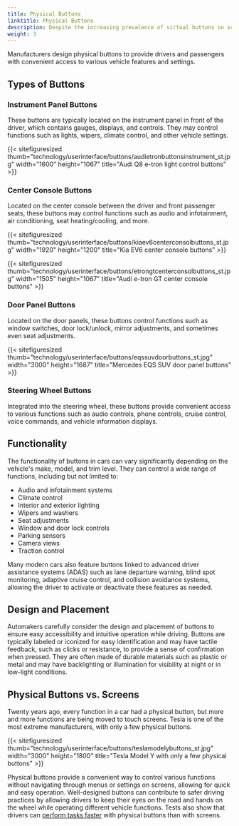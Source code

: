```yaml
---
title: Physical Buttons
linktitle: Physical Buttons
description: Despite the increasing prevalence of virtual buttons on screens, most EVs still feature physical buttons for essential functions.
weight: 3
---
```

<!-- markdownlint-disable MD033 -->

Manufacturers design physical buttons to provide drivers and passengers with convenient access to various vehicle features and settings.

## Types of Buttons

### Instrument Panel Buttons

These buttons are typically located on the instrument panel in front of the driver, which contains gauges, displays, and controls. They may control functions such as lights, wipers, climate control, and other vehicle settings.

{{< sitefiguresized thumb="technology/userinterface/buttons/audietronbuttonsinstrument_st.jpg" width="1600" height="1067" title="Audi Q8 e-tron light control buttons" >}}

### Center Console Buttons

Located on the center console between the driver and front passenger seats, these buttons may control functions such as audio and infotainment, air conditioning, seat heating/cooling, and more.

{{< sitefiguresized thumb="technology/userinterface/buttons/kiaev6centerconsolbuttons_st.jpg" width="1920" height="1200" title="Kia EV6 center console buttons" >}}

{{< sitefiguresized thumb="technology/userinterface/buttons/etrongtcenterconsolbuttons_st.jpg" width="1505" height="1067" title="Audi e-tron GT center console buttons" >}}

### Door Panel Buttons

Located on the door panels, these buttons control functions such as window switches, door lock/unlock, mirror adjustments, and sometimes even seat adjustments.

{{< sitefiguresized thumb="technology/userinterface/buttons/eqssuvdoorbuttons_st.jpg" width="3000" height="1687" title="Mercedes EQS SUV door panel buttons" >}}

### Steering Wheel Buttons

Integrated into the steering wheel, these buttons provide convenient access to various functions such as audio controls, phone controls, cruise control, voice commands, and vehicle information displays.

## Functionality

The functionality of buttons in cars can vary significantly depending on the vehicle's make, model, and trim level. They can control a wide range of functions, including but not limited to:

- Audio and infotainment systems
- Climate control
- Interior and exterior lighting
- Wipers and washers
- Seat adjustments
- Window and door lock controls
- Parking sensors
- Camera views
- Traction control

Many modern cars also feature buttons linked to advanced driver assistance systems (ADAS) such as lane departure warning, blind spot monitoring, adaptive cruise control, and collision avoidance systems, allowing the driver to activate or deactivate these features as needed.

## Design and Placement

Automakers carefully consider the design and placement of buttons to ensure easy accessibility and intuitive operation while driving. Buttons are typically labeled or iconized for easy identification and may have tactile feedback, such as clicks or resistance, to provide a sense of confirmation when pressed. They are often made of durable materials such as plastic or metal and may have backlighting or illumination for visibility at night or in low-light conditions.

## Physical Buttons vs. Screens

Twenty years ago, every function in a car had a physical button, but more and more functions are being moved to touch screens. Tesla is one of the most extreme manufacturers, with only a few physical buttons.

{{< sitefiguresized thumb="technology/userinterface/buttons/teslamodelybuttons_st.jpg" width="3000" height="1800" title="Tesla Model Y with only a few physical buttons" >}}

Physical buttons provide a convenient way to control various functions without navigating through menus or settings on screens, allowing for quick and easy operation. Well-designed buttons can contribute to safer driving practices by allowing drivers to keep their eyes on the road and hands on the wheel while operating different vehicle functions. Tests also show that drivers can [perform tasks faster](https://www.vibilagare.se/english/physical-buttons-outperform-touchscreens-new-cars-test-finds) with physical buttons than with screens.
